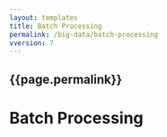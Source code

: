 ```yaml
---
layout: templates
title: Batch Processing
permalink: /big-data/batch-processing
vversion: 7
---
```



## {{page.permalink}} 

# Batch Processing

